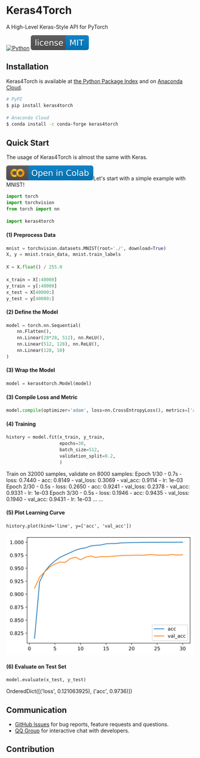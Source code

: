 # Keras4Torch

A High-Level Keras-Style API for PyTorch

[![Python](https://img.shields.io/badge/python-3.6%20%7C%203.7%20%7C%203.8-blue)](https://www.python.org)
[![GitHub license](docs/license-MIT-blue.svg)](https://github.com/blueloveTH/keras4torch)

## Installation

Keras4Torch is available at [the Python Package Index](https://pypi.org/project/optuna/) and on [Anaconda Cloud](https://anaconda.org/conda-forge/optuna).

```bash
# PyPI
$ pip install keras4torch

# Anaconda Cloud
$ conda install -c conda-forge keras4torch
```



## Quick Start

The usage of Keras4Torch is almost the same with Keras.

[![Open in Colab](docs/colab-badge.svg)](http://xxx)Let's start with a simple example with MNIST!

```python
import torch
import torchvision
from torch import nn

import keras4torch
```

#### (1) Preprocess Data

```python
mnist = torchvision.datasets.MNIST(root='./', download=True)
X, y = mnist.train_data, mnist.train_labels

X = X.float() / 255.0

x_train = X[:40000]
y_train = y[:40000]
x_test = X[40000:]
y_test = y[40000:]
```

#### (2) Define the Model

```python
model = torch.nn.Sequential(
    nn.Flatten(),
    nn.Linear(28*28, 512), nn.ReLU(),
    nn.Linear(512, 128), nn.ReLU(),
    nn.Linear(128, 10)
)
```

#### (3) Wrap the Model

```python
model = keras4torch.Model(model)
```

#### (3) Compile Loss and Metric

```python
model.compile(optimizer='adam', loss=nn.CrossEntropyLoss(), metrics=['acc'])
```

#### (4) Training

```python
history = model.fit(x_train, y_train,
                	epochs=30,
                	batch_size=512,
                	validation_split=0.2,
                	)
```

Train on 32000 samples, validate on 8000 samples:
Epoch 1/30 - 0.7s - loss: 0.7440 - acc: 0.8149 - val_loss: 0.3069 - val_acc: 0.9114 - lr: 1e-03
Epoch 2/30 - 0.5s - loss: 0.2650 - acc: 0.9241 - val_loss: 0.2378 - val_acc: 0.9331 - lr: 1e-03
Epoch 3/30 - 0.5s - loss: 0.1946 - acc: 0.9435 - val_loss: 0.1940 - val_acc: 0.9431 - lr: 1e-03
... ...

#### (5) Plot Learning Curve

```
history.plot(kind='line', y=['acc', 'val_acc'])
```

<img src="docs/learning_curve.svg"  />

#### (6) Evaluate on Test Set

```python
model.evaluate(x_test, y_test)
```

OrderedDict([('loss', 0.121063925), ('acc', 0.9736)])



## Communication

- [GitHub Issues] for bug reports, feature requests and questions.
- [QQ Group] for interactive chat with developers.

[GitHub issues]: https://github.com/blueloveTH/keras4torch/issues
[QQ Group]: https://xxx


## Contribution


